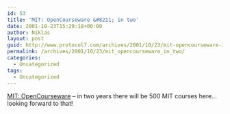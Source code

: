 ```yaml
---
id: 53
title: 'MIT: OpenCourseware &#8211; in two'
date: 2001-10-23T15:29:18+00:00
author: Niklas
layout: post
guid: http://www.protocol7.com/archives/2001/10/23/mit-opencourseware-in-two/
permalink: /archives/2001/10/23/mit_opencourseware_in_two/
categories:
  - Uncategorized
tags:
  - Uncategorized
---
```

<div class='microid-167129441914e6a842cf268c0c6f02a6b5550e25'>
  <p>
    <a href="http://web.mit.edu/ocw/">MIT: OpenCourseware</a> &#8211; in two years there will be 500 MIT courses here&#8230; looking forward to that!
  </p>
</div>